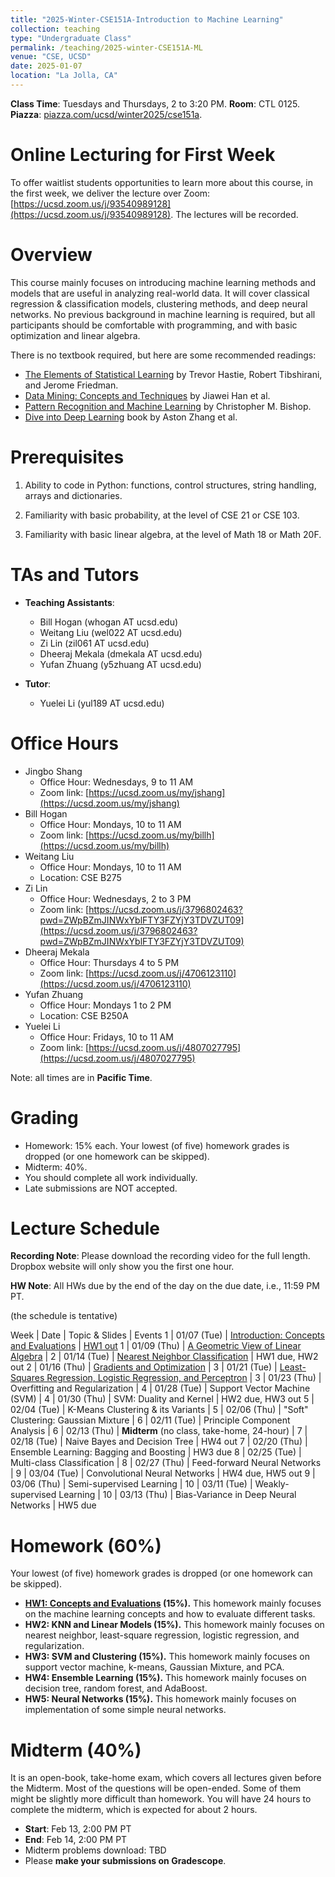 ```yaml
---
title: "2025-Winter-CSE151A-Introduction to Machine Learning"
collection: teaching
type: "Undergraduate Class"
permalink: /teaching/2025-winter-CSE151A-ML
venue: "CSE, UCSD"
date: 2025-01-07
location: "La Jolla, CA"
---
```


**Class Time**: Tuesdays and Thursdays, 2 to 3:20 PM.  **Room**: CTL 0125.  **Piazza**: [piazza.com/ucsd/winter2025/cse151a](https://piazza.com/ucsd/winter2025/cse151a).


Online Lecturing for First Week
======

To offer waitlist students opportunities to learn more about this course, in the first week, we deliver the lecture over Zoom: [https://ucsd.zoom.us/j/93540989128](https://ucsd.zoom.us/j/93540989128). The lectures will be recorded. 


Overview
======

This course mainly focuses on introducing machine learning methods and models that are useful in analyzing real-world data. It will cover classical regression & classification models, clustering methods, and deep neural networks. No previous background in machine learning is required, but all participants should be comfortable with programming, and with basic optimization and linear algebra. 

There is no textbook required, but here are some recommended readings:
- [The Elements of Statistical Learning](https://web.stanford.edu/~hastie/ElemStatLearn/printings/ESLII_print12.pdf) by Trevor Hastie, ‎Robert Tibshirani, and Jerome Friedman.
- [Data Mining: Concepts and Techniques](https://books.google.com/books/about/Data_Mining_Concepts_and_Techniques.html?id=pQws07tdpjoC&source=kp_book_description) by Jiawei Han et al.
- [Pattern Recognition and Machine Learning](https://books.google.com/books/about/Pattern_Recognition_and_Machine_Learning.html?id=HL4HrgEACAAJ&source=kp_book_description) by Christopher M. Bishop.
- [Dive into Deep Learning](https://d2l.ai/) book by Aston Zhang et al.

Prerequisites
======

1. Ability to code in Python: functions, control structures, string handling, arrays and dictionaries.

2. Familiarity with basic probability, at the level of CSE 21 or CSE 103.

3. Familiarity with basic linear algebra, at the level of Math 18 or Math 20F.

TAs and Tutors
======

- **Teaching Assistants**:
    - Bill Hogan (whogan AT ucsd.edu)
    - Weitang Liu (wel022 AT ucsd.edu)
    - Zi Lin (zil061 AT ucsd.edu)
    - Dheeraj Mekala (dmekala AT ucsd.edu)
    - Yufan Zhuang (y5zhuang AT ucsd.edu)

- **Tutor**:
    - Yuelei Li (yul189 AT ucsd.edu)


Office Hours
======

- Jingbo Shang
    - Office Hour: Wednesdays, 9 to 11 AM
    - Zoom link: [https://ucsd.zoom.us/my/jshang](https://ucsd.zoom.us/my/jshang)
- Bill Hogan 
    - Office Hour: Mondays, 10 to 11 AM
    - Zoom link: [https://ucsd.zoom.us/my/billh](https://ucsd.zoom.us/my/billh)
- Weitang Liu
    - Office Hour: Mondays, 10 to 11 AM
    - Location: CSE B275
- Zi Lin
    - Office Hour: Wednesdays, 2 to 3 PM
    - Zoom link: [https://ucsd.zoom.us/j/3796802463?pwd=ZWpBZmJINWxYblFTY3FZYjY3TDVZUT09](https://ucsd.zoom.us/j/3796802463?pwd=ZWpBZmJINWxYblFTY3FZYjY3TDVZUT09)
- Dheeraj Mekala
    - Office Hour: Thursdays 4 to 5 PM
    - Zoom link: [https://ucsd.zoom.us/j/4706123110](https://ucsd.zoom.us/j/4706123110)
- Yufan Zhuang
    - Office Hour: Mondays 1 to 2 PM
    - Location: CSE B250A
- Yuelei Li
    - Office Hour: Fridays, 10 to 11 AM
    - Zoom link: [https://ucsd.zoom.us/j/4807027795](https://ucsd.zoom.us/j/4807027795)


Note: all times are in **Pacific Time**.

Grading
======

- Homework: 15% each. Your lowest (of five) homework grades is dropped (or one homework can be skipped).
- Midterm: 40%.
- You should complete all work individually.
- Late submissions are NOT accepted.

Lecture Schedule
======

**Recording Note**: Please download the recording video for the full length. Dropbox website will only show you the first one hour.

**HW Note**: All HWs due by the end of the day on the due date, i.e., 11:59 PM PT. 

(the schedule is tentative)

Week | Date        | Topic & Slides                                                  | Events
1    | 01/07 (Tue) | [Introduction: Concepts and Evaluations](https://www.dropbox.com/scl/fo/n6d0uvq3zzvk27ivj7snf/AIG3DxxyAUWzhttAMSYwud4?rlkey=eumly1pfs2xshdqupiatx0ok3&dl=0) | [HW1 out](https://www.dropbox.com/scl/fo/sdy9kk6bsqha03ss11g1s/AGR2ndIWQyAO59883sjlHVw?rlkey=teyjqtbv3cp3441dhgnzzijey&st=yd4de02r&dl=0)
1    | 01/09 (Thu) | [A Geometric View of Linear Algebra](https://www.dropbox.com/scl/fo/8twv2cajgie0m3pkzfs8e/AHrGTZ29Hq9XkHYMhsXbmOY?rlkey=4bahvlm5769kv0e9bfzf0qd8v&dl=0) |
2    | 01/14 (Tue) | [Nearest Neighbor Classification](https://www.dropbox.com/scl/fo/9v4d8awa5wovh7vtqht9k/AIA7sFGtZm1-dxkErDwqHas?rlkey=ubdybi56t1eknu7plfdv1hhgt&dl=0) | HW1 due, HW2 out
2    | 01/16 (Thu) | [Gradients and Optimization](https://www.dropbox.com/scl/fo/63wazudejpuow3i3s7z39/AFT2XWgwN_nyUQTvzIJgJpI?rlkey=qat0g1i6v2eee0k6j3skphyjh&dl=0) |
3    | 01/21 (Tue) | [Least-Squares Regression, Logistic Regression, and Perceptron](https://www.dropbox.com/scl/fo/8s74tell48rumqoaz76qw/AEWWVPTYX4qxATjuRpIplH0?rlkey=0do4m839y241jlzw4vl13lmgu&dl=0) |
3    | 01/23 (Thu) | Overfitting and Regularization | 
4    | 01/28 (Tue) | Support Vector Machine (SVM) | 
4    | 01/30 (Thu) | SVM: Duality and Kernel | HW2 due, HW3 out
5    | 02/04 (Tue) | K-Means Clustering & its Variants |
5    | 02/06 (Thu) | "Soft" Clustering: Gaussian Mixture |
6    | 02/11 (Tue) | Principle Component Analysis |
6    | 02/13 (Thu) | **Midterm** (no class, take-home, 24-hour) |
7    | 02/18 (Tue) | Naive Bayes and Decision Tree | HW4 out
7    | 02/20 (Thu) | Ensemble Learning: Bagging and Boosting | HW3 due
8    | 02/25 (Tue) | Multi-class Classification |
8    | 02/27 (Thu) | Feed-forward Neural Networks |
9    | 03/04 (Tue) | Convolutional Neural Networks | HW4 due, HW5 out
9    | 03/06 (Thu) | Semi-supervised Learning | 
10   | 03/11 (Tue) | Weakly-supervised Learning |
10   | 03/13 (Thu) | Bias-Variance in Deep Neural Networks | HW5 due


Homework (60%)
======

Your lowest (of five) homework grades is dropped (or one homework can be skipped).

- **[HW1: Concepts and Evaluations](https://www.dropbox.com/scl/fo/sdy9kk6bsqha03ss11g1s/AGR2ndIWQyAO59883sjlHVw?rlkey=teyjqtbv3cp3441dhgnzzijey&st=yd4de02r&dl=0) (15%).** This homework mainly focuses on the machine learning concepts and how to evaluate different tasks.
- **HW2: KNN and Linear Models (15%).** This homework mainly focuses on nearest neighbor, least-square regression, logistic regression, and regularization.
- **HW3: SVM and Clustering (15%).** This homework mainly focuses on support vector machine, k-means, Gaussian Mixture, and PCA.
- **HW4: Ensemble Learning (15%).** This homework mainly focuses on decision tree, random forest, and AdaBoost.
- **HW5: Neural Networks (15%).** This homework mainly focuses on implementation of some simple neural networks.

Midterm (40%)
======

It is an open-book, take-home exam, which covers all lectures given before the Midterm. Most of the questions will be open-ended. Some of them might be slightly more difficult than homework. You will have 24 hours to complete the midterm, which is expected for about 2 hours.

- **Start**: Feb 13, 2:00 PM PT
- **End**: Feb 14, 2:00 PM PT
- Midterm problems download: TBD
- Please **make your submissions on Gradescope**.
